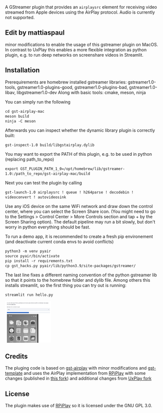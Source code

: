 A GStreamer plugin that provides an `airplaysrc` element for receiving video
streamed from Apple devices using the AirPlay protocol. Audio is currently not
supported.

## Edit by mattiaspaul

minor modifications to enable the usage of this gstreamer plugin on MacOS. In contrast to UxPlay this enables a more flexible integration as python plugin, e.g. to run deep networks on screenshare videos in Streamlit.

## Installation

Prerequirements are homebrew installed gstreamer libraries:
gstreamer1.0-tools, gstreamer1.0-plugins-good, gstreamer1.0-plugins-bad, gstreamer1.0-libav, libgstreamer1.0-dev
Along with basic tools: cmake, meson, ninja

You can simply run the following
```
cd gst-airplay-mac
meson build
ninja -C meson
```

Afterwards you can inspect whether the dynamic library plugin is correctly built:
```
gst-inspect-1.0 build/libgstairplay.dylib
```

You may want to export the PATH of this plugin, e.g. to be used in python (replacing path_to_repo)
```
export GST_PLUGIN_PATH_1_0=/opt/homebrew/lib/gstreamer-1.0:/path_to_repo/gst-airplay-mac/build
```

Next you can test the plugin by calling 
```
gst-launch-1.0 airplaysrc ! queue ! h264parse ! decodebin ! videoconvert ! autovideosink
```

Use any iOS device on the same WiFi network and draw down the control center, where you can select the Screen Share icon. (You might need to go to the Settings > Control Center > More Controls section and tap + by the Screen Sharing option). The default pipeline may run a bit slowly, but don't worry in python everything should be fast.

To run a demo app, it is recommended to create a fresh pip environement (and deactivate current conda envs to avoid conflicts)
```
python3 -m venv pyair
source pyair/bin/activate 
pip install -r requirements.txt
cp gst_hacks.py pyair/lib/python3.9/site-packages/gstreamer/
```
The last line fixes a different naming convention of the python gstreamer lib so that it points to the homebrew folder and dylib file. 
Among others this installs streamlit, so the first thing you can try out is running:
```
streamlit run hello.py
```
<img alt="screenshot" src="examples/gstairplaymac_screenshot.png" width="30%">

## Credits

The pluging code is based on
[gst-airplay](https://github.com/knuesel/gst-airplay) with minor modifications and
[gst-template](https://gitlab.freedesktop.org/gstreamer/gst-template/) and uses
the AirPlay implementation from [RPiPlay](https://github.com/FD-/RPiPlay) with
some changes (published in [this fork](https://github.com/knuesel/RPiPlay)) and additional changes from
[UxPlay fork](https://github.com/FDH2/UxPlay)

## License

The plugin makes use of [RPiPlay](https://github.com/FD-/RPiPlay) so it is
licensed under the GNU GPL 3.0.
